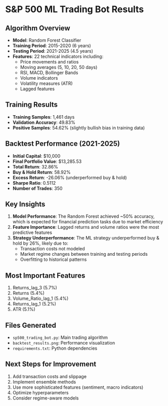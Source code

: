 # S&P 500 ML Trading Bot Results

## Algorithm Overview
- **Model**: Random Forest Classifier
- **Training Period**: 2015-2020 (6 years)
- **Testing Period**: 2021-2025 (4.5 years)
- **Features**: 22 technical indicators including:
  - Price movements and ratios
  - Moving averages (5, 10, 20, 50 days)
  - RSI, MACD, Bollinger Bands
  - Volume indicators
  - Volatility measures (ATR)
  - Lagged features

## Training Results
- **Training Samples**: 1,461 days
- **Validation Accuracy**: 49.83%
- **Positive Samples**: 54.62% (slightly bullish bias in training data)

## Backtest Performance (2021-2025)
- **Initial Capital**: $10,000
- **Final Portfolio Value**: $13,285.53
- **Total Return**: 32.86%
- **Buy & Hold Return**: 58.92%
- **Excess Return**: -26.06% (underperformed buy & hold)
- **Sharpe Ratio**: 0.5112
- **Number of Trades**: 350

## Key Insights
1. **Model Performance**: The Random Forest achieved ~50% accuracy, which is expected for financial prediction tasks due to market efficiency
2. **Feature Importance**: Lagged returns and volume ratios were the most predictive features
3. **Strategy Underperformance**: The ML strategy underperformed buy & hold by 26%, likely due to:
   - Transaction costs not modeled
   - Market regime changes between training and testing periods
   - Overfitting to historical patterns

## Most Important Features
1. Returns_lag_3 (5.7%)
2. Returns (5.4%)
3. Volume_Ratio_lag_1 (5.4%)
4. Returns_lag_1 (5.2%)
5. ATR (5.1%)

## Files Generated
- `sp500_trading_bot.py`: Main trading algorithm
- `backtest_results.png`: Performance visualization
- `requirements.txt`: Python dependencies

## Next Steps for Improvement
1. Add transaction costs and slippage
2. Implement ensemble methods
3. Use more sophisticated features (sentiment, macro indicators)
4. Optimize hyperparameters
5. Consider regime-aware models